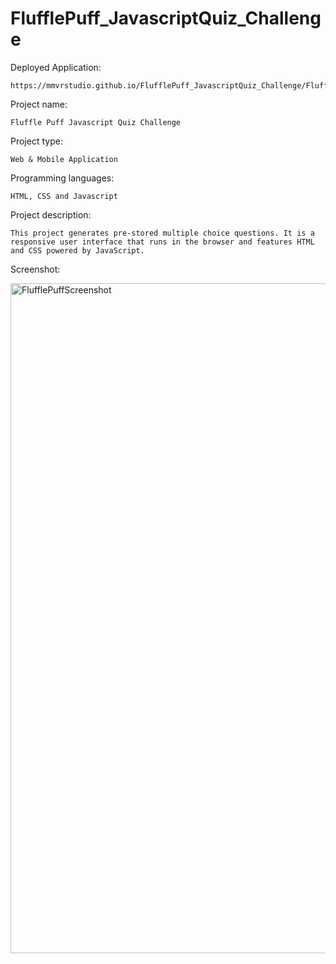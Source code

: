 # FlufflePuff_JavascriptQuiz_Challenge

Deployed Application:

    https://mmvrstudio.github.io/FlufflePuff_JavascriptQuiz_Challenge/Fluffle%20Javascript%20Timer%20Quiz/


Project name:

    Fluffle Puff Javascript Quiz Challenge
    

Project type:

    Web & Mobile Application
   

Programming languages:

    HTML, CSS and Javascript

    

Project description:

    This project generates pre-stored multiple choice questions. It is a responsive user interface that runs in the browser and features HTML and CSS powered by JavaScript.

 
    
    
Screenshot:

<img width="1072" alt="FlufflePuffScreenshot" src="https://user-images.githubusercontent.com/65464431/149982361-f58c90cf-0411-4eba-9945-8584218da033.png">

    
